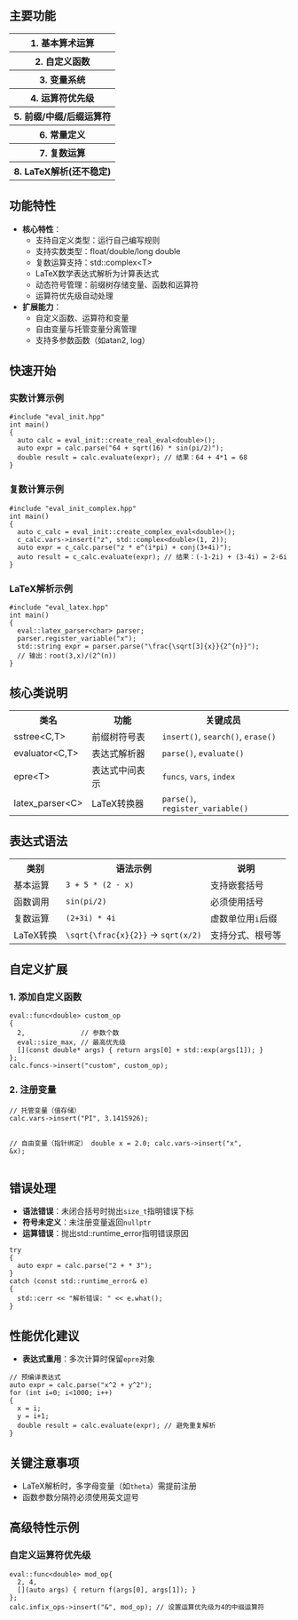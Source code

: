 <h2 id="概述">主要功能</h2>
<table class="api-table">
  <tr><th>1. 基本算术运算</th></tr>
  <tr><th>2. 自定义函数</th></tr>
  <tr><th>3. 变量系统</th></tr>
  <tr><th>4. 运算符优先级</th></tr>
  <tr><th>5. 前缀/中缀/后缀运算符</th></tr>
  <tr><th>6. 常量定义</th></tr>
  <tr><th>7. 复数运算</th></tr>
  <tr><th>8. LaTeX解析(还不稳定)</th></tr>
</table>

<h2 id="功能特性">功能特性</h2>
<ul>
  <li><strong>核心特性</strong>：
    <ul>
      <li>支持自定义类型：运行自己编写规则</li>
      <li>支持实数类型：float/double/long double</li>
      <li>复数运算支持：std::complex&lt;T&gt;</li>
      <li>LaTeX数学表达式解析为计算表达式</li>
      <li>动态符号管理：前缀树存储变量、函数和运算符</li>
      <li>运算符优先级自动处理</li>
    </ul>
  </li>
  <li><strong>扩展能力</strong>：
    <ul>
      <li>自定义函数、运算符和变量</li>
      <li>自由变量与托管变量分离管理</li>
      <li>支持多参数函数（如atan2, log）</li>
    </ul>
  </li>
</ul>

<h2 id="快速开始">快速开始</h2>
<h3>实数计算示例</h3>
<pre><code class="language-cpp">#include "eval_init.hpp"
int main() 
{
  auto calc = eval_init::create_real_eval&lt;double&gt;();
  auto expr = calc.parse("64 + sqrt(16) * sin(pi/2)");
  double result = calc.evaluate(expr); // 结果：64 + 4*1 = 68
}</code></pre>

<h3>复数计算示例</h3>
<pre><code class="language-cpp">#include "eval_init_complex.hpp"
int main() 
{
  auto c_calc = eval_init::create_complex_eval&lt;double&gt;();
  c_calc.vars->insert("z", std::complex&lt;double&gt;(1, 2));
  auto expr = c_calc.parse("z * e^(i*pi) + conj(3+4i)");
  auto result = c_calc.evaluate(expr); // 结果：(-1-2i) + (3-4i) = 2-6i
}</code></pre>

<h3>LaTeX解析示例</h3>
<pre><code class="language-cpp">#include "eval_latex.hpp"
int main() 
{
  eval::latex_parser&lt;char&gt; parser;
  parser.register_variable("x");
  std::string expr = parser.parse("\frac{\sqrt[3]{x}}{2^{n}}");
  // 输出：root(3,x)/(2^(n))
}</code></pre>

<h2 id="核心类说明">核心类说明</h2>
<table class="api-table">
  <tr><th>类名</th><th>功能</th><th>关键成员</th></tr>
  <tr><td>sstree&lt;C,T&gt;</td><td>前缀树符号表</td><td><code>insert()</code>, <code>search()</code>, <code>erase()</code></td></tr>
  <tr><td>evaluator&lt;C,T&gt;</td><td>表达式解析器</td><td><code>parse()</code>, <code>evaluate()</code></td></tr>
  <tr><td>epre&lt;T&gt;</td><td>表达式中间表示</td><td><code>funcs</code>, <code>vars</code>, <code>index</code></td></tr>
  <tr><td>latex_parser&lt;C&gt;</td><td>LaTeX转换器</td><td><code>parse()</code>, <code>register_variable()</code></td></tr>
</table>

<h2 id="表达式语法">表达式语法</h2>
<table class="api-table">
  <tr><th>类别</th><th>语法示例</th><th>说明</th></tr>
  <tr><td>基本运算</td><td><code>3 + 5 * (2 - x)</code></td><td>支持嵌套括号</td></tr>
  <tr><td>函数调用</td><td><code>sin(pi/2)</code></td><td>必须使用括号</td></tr>
  <tr><td>复数运算</td><td><code>(2+3i) * 4i</code></td><td>虚数单位用<code>i</code>后缀</td></tr>
  <tr><td>LaTeX转换</td><td><code>\sqrt{\frac{x}{2}}</code> → <code>sqrt(x/2)</code></td><td>支持分式、根号等</td></tr>
</table>

<h2 id="自定义扩展">自定义扩展</h2>
<h3>1. 添加自定义函数</h3>
<pre><code class="language-cpp">eval::func&lt;double&gt; custom_op
{
  2,              // 参数个数
  eval::size_max, // 最高优先级
  [](const double* args) { return args[0] + std::exp(args[1]); }
};
calc.funcs->insert("custom", custom_op);</code></pre>

<h3>2. 注册变量</h3>
<pre><code class="language-cpp">// 托管变量（值存储）
calc.vars->insert("PI", 3.1415926);

// 自由变量（指针绑定）
double x = 2.0;
calc.vars->insert("x", &x);</code></pre>

<h2 id="错误处理">错误处理</h2>
<div class="warning">
  <ul>
    <li><strong>语法错误</strong>：未闭合括号时抛出<code>size_t</code>指明错误下标</li>
    <li><strong>符号未定义</strong>：未注册变量返回<code>nullptr</code></li>
    <li><strong>运算错误</strong>：抛出std::runtime_error指明错误原因</li>
  </ul>
</div>
<pre><code class="language-cpp">try 
{ 
  auto expr = calc.parse("2 + * 3");
} 
catch (const std::runtime_error& e) 
{ 
  std::cerr << "解析错误: " << e.what(); 
}</code></pre>

<h2 id="性能考虑">性能优化建议</h2>
<div class="note">
  <ul>
    <li><strong>表达式重用</strong>：多次计算时保留<code>epre</code>对象</li>
  </ul>
</div>
<pre><code class="language-cpp">// 预编译表达式
auto expr = calc.parse("x^2 + y^2"); 
for (int i=0; i&lt;1000; i++) 
{ 
  x = i; 
  y = i+1; 
  double result = calc.evaluate(expr); // 避免重复解析 
}</code></pre>

<h2 id="注意事项">关键注意事项</h2>
<div class="warning">
  <ul>
    <li>LaTeX解析时，多字母变量（如<code>theta</code>）需提前注册</li>
    <li>函数参数分隔符必须使用英文逗号</li>
  </ul>
</div>

<h2 id="高级特性">高级特性示例</h2>
<h3>自定义运算符优先级</h3>
<pre><code class="language-cpp">eval::func&lt;double&gt; mod_op{
  2, 4, 
  [](auto args) { return f(args[0], args[1]); }
};
calc.infix_ops->insert("&", mod_op); // 设置运算优先级为4的中缀运算符</code></pre>